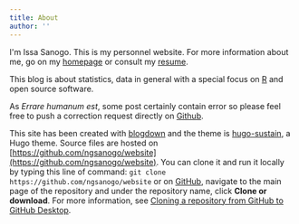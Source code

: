 ```yaml
---
title: About
author: ''
---
```


I'm Issa Sanogo. This is my personnel website. For more information about me, go on my [homepage](https://ngsanogo.com/) or consult my [resume](https://ngsanogo.com/resume).

This blog is about statistics, data in general with a special focus on [R](https://www.r-project.org/) and open source software.

As *Errare humanum est*, some post certainly contain error so please feel free to push a correction request directly on [Github](https://github.com/ngsanogo/website).


This site has been created with [blogdown](https://bookdown.org/yihui/blogdown/) and the theme is [hugo-sustain](https://themes.gohugo.io/hugo-sustain/), a Hugo theme. Source files are hosted on [https://github.com/ngsanogo/website](https://github.com/ngsanogo/website). You can clone it and run it locally by typing this line of command: `git clone https://github.com/ngsanogo/website` or on [GitHub](https://github.com/ngsanogo/website), navigate to the main page of the repository and under the repository name, click **Clone or download**. For more information, see [Cloning a repository from GitHub to GitHub Desktop](https://help.github.com/desktop/guides/contributing-to-projects/cloning-a-repository-from-github-to-github-desktop/).
